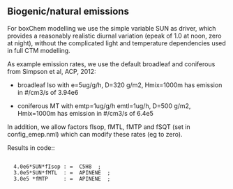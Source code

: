 Biogenic/natural emissions
--------------------------

For boxChem modelling we use the simple variable SUN as driver, which
provides a reasonably realistic diurnal variation (epeak of 1.0 at noon,
zero at night), without the complicated light and temperature dependencies
used in full CTM modelling.

As example emission rates, we use the default broadleaf and coniferous
from Simpson et al, ACP, 2012:

  - broadleaf Iso with e=5ug/g/h, D=320 g/m2, Hmix=1000m has emission in #/cm3/s of 3.94e6

  - coniferous MT with emtp=1ug/g/h emtl=1ug/h, D=500 g/m2, Hmix=1000m has emission in #/cm3/s of 6.4e5

In addition, we allow factors fIsop, fMTL, fMTP and fSQT (set in config_emep.nml) which can modify these rates (eg to zero).

Results in code::
```

  4.0e6*SUN*fIsop : =  C5H8  ;
  3.0e5*SUN*fMTL  : =  APINENE  ; 
  3.0e5 *fMTP     : =  APINENE  ; 
```
